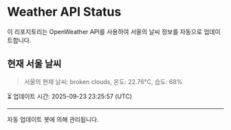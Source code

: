 
# Weather API Status

이 리포지토리는 OpenWeather API를 사용하여 서울의 날씨 정보를 자동으로 업데이트합니다.

## 현재 서울 날씨
> 서울의 현재 날씨: broken clouds, 온도: 22.76°C, 습도: 68%

⏳ 업데이트 시간: 2025-09-23 23:25:57 (UTC)

---
자동 업데이트 봇에 의해 관리됩니다.
